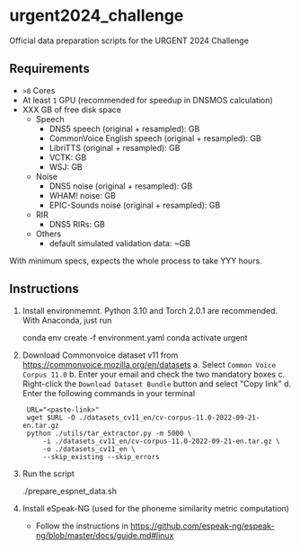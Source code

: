 # urgent2024_challenge
Official data preparation scripts for the URGENT 2024 Challenge

## Requirements

- `>8` Cores
- At least `1` GPU (recommended for speedup in DNSMOS calculation)
- XXX GB of free disk space
  - Speech
    - DNS5 speech (original + resampled): GB
    - CommonVoice English speech (original + resampled): GB
    - LibriTTS (original + resampled): GB
    - VCTK: GB
    - WSJ: GB
  - Noise
    - DNS5 noise (original + resampled): GB
    - WHAM! noise: GB
    - EPIC-Sounds noise (original + resampled): GB
  - RIR
    - DNS5 RIRs: GB
  - Others
    - default simulated validation data: ~GB

With minimum specs, expects the whole process to take YYY hours.

## Instructions

1. Install environmemnt. Python 3.10 and Torch 2.0.1 are recommended.
   With Anaconda, just run

    conda env create -f environment.yaml
    conda activate urgent

2. Download Commonvoice dataset v11 from https://commonvoice.mozilla.org/en/datasets
    a. Select `Common Voice Corpus 11.0`
    b. Enter your email and check the two mandatory boxes
    c. Right-click the `Download Dataset Bundle` button and select "Copy link"
    d. Enter the following commands in your terminal

        URL="<paste-link>"
        wget $URL -O ./datasets_cv11_en/cv-corpus-11.0-2022-09-21-en.tar.gz
        python ./utils/tar_extractor.py -m 5000 \
            -i ./datasets_cv11_en/cv-corpus-11.0-2022-09-21-en.tar.gz \
            -o ./datasets_cv11_en \
            --skip_existing --skip_errors 

3. Run the script

    ./prepare_espnet_data.sh

4. Install eSpeak-NG (used for the phoneme similarity metric computation)
   - Follow the instructions in https://github.com/espeak-ng/espeak-ng/blob/master/docs/guide.md#linux
